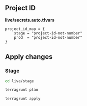 ## Project ID

**live/secrets.auto.tfvars**
```hcl
project_id_map = {
    stage = "project-id-not-number"
    prod  = "project-id-not-number"
}
```

## Apply changes

### Stage

```bash
cd live/stage

terragrunt plan

terragrunt apply
```
